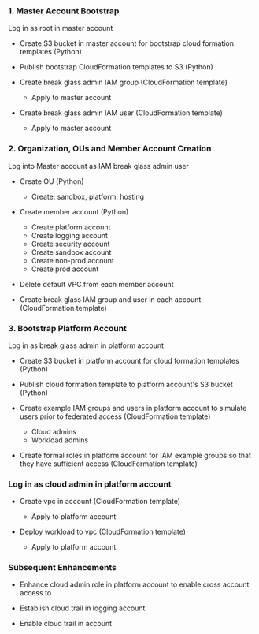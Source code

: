 ### 1. Master Account Bootstrap

Log in as root in master account

* Create S3 bucket in master account for bootstrap cloud formation templates (Python)

* Publish bootstrap CloudFormation templates to S3 (Python)

* Create break glass admin IAM group (CloudFormation template)
  * Apply to master account

* Create break glass admin IAM user (CloudFormation template)
  * Apply to master account

### 2. Organization, OUs and Member Account Creation

Log into Master account as IAM break glass admin user

* Create OU (Python)
  * Create: sandbox, platform, hosting
  
* Create member account (Python)
  * Create platform account
  * Create logging account
  * Create security account
  * Create sandbox account
  * Create non-prod account
  * Create prod account
  
* Delete default VPC from each member account

* Create break glass IAM group and user in each account (CloudFormation template)

### 3. Bootstrap Platform Account

Log in as break glass admin in platform account

* Create S3 bucket in platform account for cloud formation templates (Python)

* Publish cloud formation template to platform account's S3 bucket (Python)

* Create example IAM groups and users in platform account to simulate users prior to federated access (CloudFormation template)
  * Cloud admins
  * Workload admins

* Create formal roles in platform account for IAM example groups so that they have sufficient access (CloudFormation template)

### Log in as cloud admin in platform account

* Create vpc in account (CloudFormation template)
  * Apply to platform account

* Deploy workload to vpc (CloudFormation template)
  * Apply to platform account

### Subsequent Enhancements

* Enhance cloud admin role in platform account to enable cross account access to 

* Establish cloud trail in logging account

* Enable cloud trail in account
